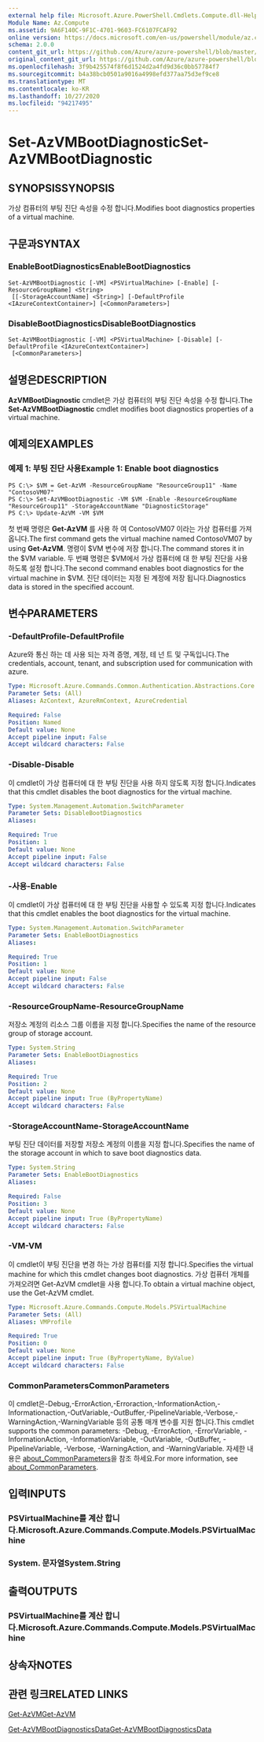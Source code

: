 ```yaml
---
external help file: Microsoft.Azure.PowerShell.Cmdlets.Compute.dll-Help.xml
Module Name: Az.Compute
ms.assetid: 9A6F140C-9F1C-4701-9603-FC6107FCAF92
online version: https://docs.microsoft.com/en-us/powershell/module/az.compute/set-azvmbootdiagnostic
schema: 2.0.0
content_git_url: https://github.com/Azure/azure-powershell/blob/master/src/Compute/Compute/help/Set-AzVMBootDiagnostic.md
original_content_git_url: https://github.com/Azure/azure-powershell/blob/master/src/Compute/Compute/help/Set-AzVMBootDiagnostic.md
ms.openlocfilehash: 3f9b425574f8f6d1524d2a4fd9d36c0bb57784f7
ms.sourcegitcommit: b4a38bcb0501a9016a4998efd377aa75d3ef9ce8
ms.translationtype: MT
ms.contentlocale: ko-KR
ms.lasthandoff: 10/27/2020
ms.locfileid: "94217495"
---
```

# <span data-ttu-id="11163-101">Set-AzVMBootDiagnostic</span><span class="sxs-lookup"><span data-stu-id="11163-101">Set-AzVMBootDiagnostic</span></span>

## <span data-ttu-id="11163-102">SYNOPSIS</span><span class="sxs-lookup"><span data-stu-id="11163-102">SYNOPSIS</span></span>
<span data-ttu-id="11163-103">가상 컴퓨터의 부팅 진단 속성을 수정 합니다.</span><span class="sxs-lookup"><span data-stu-id="11163-103">Modifies boot diagnostics properties of a virtual machine.</span></span>

## <span data-ttu-id="11163-104">구문과</span><span class="sxs-lookup"><span data-stu-id="11163-104">SYNTAX</span></span>

### <span data-ttu-id="11163-105">EnableBootDiagnostics</span><span class="sxs-lookup"><span data-stu-id="11163-105">EnableBootDiagnostics</span></span>
```
Set-AzVMBootDiagnostic [-VM] <PSVirtualMachine> [-Enable] [-ResourceGroupName] <String>
 [[-StorageAccountName] <String>] [-DefaultProfile <IAzureContextContainer>] [<CommonParameters>]
```

### <span data-ttu-id="11163-106">DisableBootDiagnostics</span><span class="sxs-lookup"><span data-stu-id="11163-106">DisableBootDiagnostics</span></span>
```
Set-AzVMBootDiagnostic [-VM] <PSVirtualMachine> [-Disable] [-DefaultProfile <IAzureContextContainer>]
 [<CommonParameters>]
```

## <span data-ttu-id="11163-107">설명은</span><span class="sxs-lookup"><span data-stu-id="11163-107">DESCRIPTION</span></span>
<span data-ttu-id="11163-108">**AzVMBootDiagnostic** cmdlet은 가상 컴퓨터의 부팅 진단 속성을 수정 합니다.</span><span class="sxs-lookup"><span data-stu-id="11163-108">The **Set-AzVMBootDiagnostic** cmdlet modifies boot diagnostics properties of a virtual machine.</span></span>

## <span data-ttu-id="11163-109">예제의</span><span class="sxs-lookup"><span data-stu-id="11163-109">EXAMPLES</span></span>

### <span data-ttu-id="11163-110">예제 1: 부팅 진단 사용</span><span class="sxs-lookup"><span data-stu-id="11163-110">Example 1: Enable boot diagnostics</span></span>
```
PS C:\> $VM = Get-AzVM -ResourceGroupName "ResourceGroup11" -Name "ContosoVM07"
PS C:\> Set-AzVMBootDiagnostic -VM $VM -Enable -ResourceGroupName "ResourceGroup11" -StorageAccountName "DiagnosticStorage"
PS C:\> Update-AzVM -VM $VM
```

<span data-ttu-id="11163-111">첫 번째 명령은 **Get-AzVM** 를 사용 하 여 ContosoVM07 이라는 가상 컴퓨터를 가져옵니다.</span><span class="sxs-lookup"><span data-stu-id="11163-111">The first command gets the virtual machine named ContosoVM07 by using **Get-AzVM**.</span></span>
<span data-ttu-id="11163-112">명령이 $VM 변수에 저장 합니다.</span><span class="sxs-lookup"><span data-stu-id="11163-112">The command stores it in the $VM variable.</span></span>
<span data-ttu-id="11163-113">두 번째 명령은 $VM에서 가상 컴퓨터에 대 한 부팅 진단을 사용 하도록 설정 합니다.</span><span class="sxs-lookup"><span data-stu-id="11163-113">The second command enables boot diagnostics for the virtual machine in $VM.</span></span>
<span data-ttu-id="11163-114">진단 데이터는 지정 된 계정에 저장 됩니다.</span><span class="sxs-lookup"><span data-stu-id="11163-114">Diagnostics data is stored in the specified account.</span></span>

## <span data-ttu-id="11163-115">변수</span><span class="sxs-lookup"><span data-stu-id="11163-115">PARAMETERS</span></span>

### <span data-ttu-id="11163-116">-DefaultProfile</span><span class="sxs-lookup"><span data-stu-id="11163-116">-DefaultProfile</span></span>
<span data-ttu-id="11163-117">Azure와 통신 하는 데 사용 되는 자격 증명, 계정, 테 넌 트 및 구독입니다.</span><span class="sxs-lookup"><span data-stu-id="11163-117">The credentials, account, tenant, and subscription used for communication with azure.</span></span>

```yaml
Type: Microsoft.Azure.Commands.Common.Authentication.Abstractions.Core.IAzureContextContainer
Parameter Sets: (All)
Aliases: AzContext, AzureRmContext, AzureCredential

Required: False
Position: Named
Default value: None
Accept pipeline input: False
Accept wildcard characters: False
```

### <span data-ttu-id="11163-118">-Disable</span><span class="sxs-lookup"><span data-stu-id="11163-118">-Disable</span></span>
<span data-ttu-id="11163-119">이 cmdlet이 가상 컴퓨터에 대 한 부팅 진단을 사용 하지 않도록 지정 합니다.</span><span class="sxs-lookup"><span data-stu-id="11163-119">Indicates that this cmdlet disables the boot diagnostics for the virtual machine.</span></span>

```yaml
Type: System.Management.Automation.SwitchParameter
Parameter Sets: DisableBootDiagnostics
Aliases:

Required: True
Position: 1
Default value: None
Accept pipeline input: False
Accept wildcard characters: False
```

### <span data-ttu-id="11163-120">-사용</span><span class="sxs-lookup"><span data-stu-id="11163-120">-Enable</span></span>
<span data-ttu-id="11163-121">이 cmdlet이 가상 컴퓨터에 대 한 부팅 진단을 사용할 수 있도록 지정 합니다.</span><span class="sxs-lookup"><span data-stu-id="11163-121">Indicates that this cmdlet enables the boot diagnostics for the virtual machine.</span></span>

```yaml
Type: System.Management.Automation.SwitchParameter
Parameter Sets: EnableBootDiagnostics
Aliases:

Required: True
Position: 1
Default value: None
Accept pipeline input: False
Accept wildcard characters: False
```

### <span data-ttu-id="11163-122">-ResourceGroupName</span><span class="sxs-lookup"><span data-stu-id="11163-122">-ResourceGroupName</span></span>
<span data-ttu-id="11163-123">저장소 계정의 리소스 그룹 이름을 지정 합니다.</span><span class="sxs-lookup"><span data-stu-id="11163-123">Specifies the name of the resource group of storage account.</span></span>

```yaml
Type: System.String
Parameter Sets: EnableBootDiagnostics
Aliases:

Required: True
Position: 2
Default value: None
Accept pipeline input: True (ByPropertyName)
Accept wildcard characters: False
```

### <span data-ttu-id="11163-124">-StorageAccountName</span><span class="sxs-lookup"><span data-stu-id="11163-124">-StorageAccountName</span></span>
<span data-ttu-id="11163-125">부팅 진단 데이터를 저장할 저장소 계정의 이름을 지정 합니다.</span><span class="sxs-lookup"><span data-stu-id="11163-125">Specifies the name of the storage account in which to save boot diagnostics data.</span></span>

```yaml
Type: System.String
Parameter Sets: EnableBootDiagnostics
Aliases:

Required: False
Position: 3
Default value: None
Accept pipeline input: True (ByPropertyName)
Accept wildcard characters: False
```

### <span data-ttu-id="11163-126">-VM</span><span class="sxs-lookup"><span data-stu-id="11163-126">-VM</span></span>
<span data-ttu-id="11163-127">이 cmdlet이 부팅 진단을 변경 하는 가상 컴퓨터를 지정 합니다.</span><span class="sxs-lookup"><span data-stu-id="11163-127">Specifies the virtual machine for which this cmdlet changes boot diagnostics.</span></span>
<span data-ttu-id="11163-128">가상 컴퓨터 개체를 가져오려면 Get-AzVM cmdlet을 사용 합니다.</span><span class="sxs-lookup"><span data-stu-id="11163-128">To obtain a virtual machine object, use the Get-AzVM cmdlet.</span></span>

```yaml
Type: Microsoft.Azure.Commands.Compute.Models.PSVirtualMachine
Parameter Sets: (All)
Aliases: VMProfile

Required: True
Position: 0
Default value: None
Accept pipeline input: True (ByPropertyName, ByValue)
Accept wildcard characters: False
```

### <span data-ttu-id="11163-129">CommonParameters</span><span class="sxs-lookup"><span data-stu-id="11163-129">CommonParameters</span></span>
<span data-ttu-id="11163-130">이 cmdlet은-Debug,-ErrorAction,-Erroraction,-InformationAction,-Informationaction,-OutVariable,-OutBuffer,-PipelineVariable,-Verbose,-WarningAction,-WarningVariable 등의 공통 매개 변수를 지원 합니다.</span><span class="sxs-lookup"><span data-stu-id="11163-130">This cmdlet supports the common parameters: -Debug, -ErrorAction, -ErrorVariable, -InformationAction, -InformationVariable, -OutVariable, -OutBuffer, -PipelineVariable, -Verbose, -WarningAction, and -WarningVariable.</span></span> <span data-ttu-id="11163-131">자세한 내용은 [about_CommonParameters](http://go.microsoft.com/fwlink/?LinkID=113216)을 참조 하세요.</span><span class="sxs-lookup"><span data-stu-id="11163-131">For more information, see [about_CommonParameters](http://go.microsoft.com/fwlink/?LinkID=113216).</span></span>

## <span data-ttu-id="11163-132">입력</span><span class="sxs-lookup"><span data-stu-id="11163-132">INPUTS</span></span>

### <span data-ttu-id="11163-133">PSVirtualMachine를 계산 합니다.</span><span class="sxs-lookup"><span data-stu-id="11163-133">Microsoft.Azure.Commands.Compute.Models.PSVirtualMachine</span></span>

### <span data-ttu-id="11163-134">System. 문자열</span><span class="sxs-lookup"><span data-stu-id="11163-134">System.String</span></span>

## <span data-ttu-id="11163-135">출력</span><span class="sxs-lookup"><span data-stu-id="11163-135">OUTPUTS</span></span>

### <span data-ttu-id="11163-136">PSVirtualMachine를 계산 합니다.</span><span class="sxs-lookup"><span data-stu-id="11163-136">Microsoft.Azure.Commands.Compute.Models.PSVirtualMachine</span></span>

## <span data-ttu-id="11163-137">상속자</span><span class="sxs-lookup"><span data-stu-id="11163-137">NOTES</span></span>

## <span data-ttu-id="11163-138">관련 링크</span><span class="sxs-lookup"><span data-stu-id="11163-138">RELATED LINKS</span></span>

[<span data-ttu-id="11163-139">Get-AzVM</span><span class="sxs-lookup"><span data-stu-id="11163-139">Get-AzVM</span></span>](./Get-AzVM.md)

[<span data-ttu-id="11163-140">Get-AzVMBootDiagnosticsData</span><span class="sxs-lookup"><span data-stu-id="11163-140">Get-AzVMBootDiagnosticsData</span></span>](./Get-AzVMBootDiagnosticsData.md)


